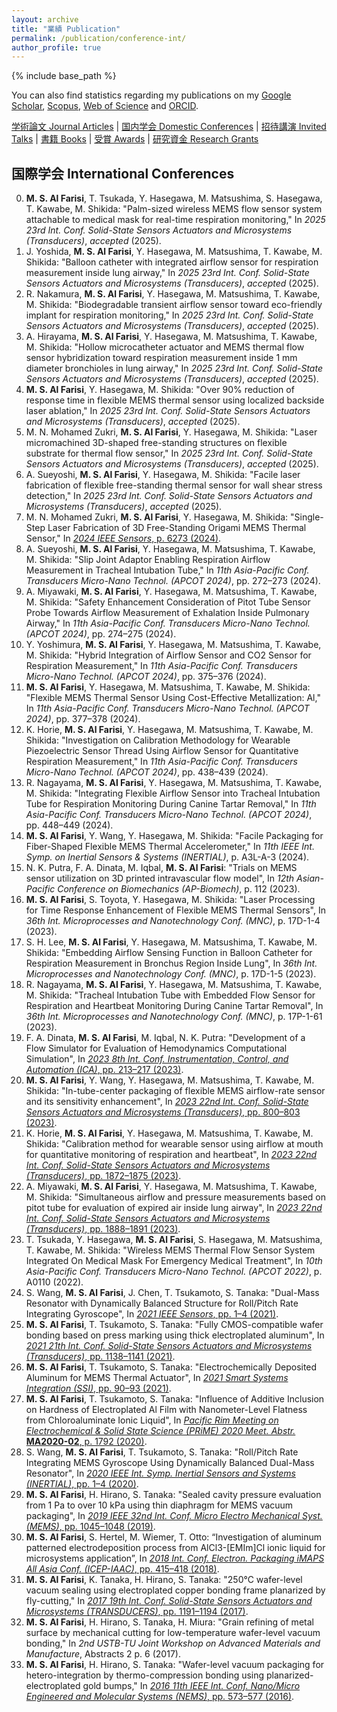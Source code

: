```yaml
---
layout: archive
title: "業績 Publication"
permalink: /publication/conference-int/
author_profile: true
---
```


{% include base_path %}


You can also find statistics regarding my publications on my [Google Scholar](https://scholar.google.co.jp/citations?user=30VZQ_sAAAAJ), [Scopus](https://www.scopus.com/authid/detail.uri?authorId=57192380817), [Web of Science](https://publons.com/researcher/AAY-5422-2020/) and [ORCID](https://orcid.org/0000-0003-4870-9337).

[学術論文 Journal Articles](/publication/) | [国内学会 Domestic Conferences](/publication/conference-dom/) | [招待講演 Invited Talks](publication/invited/) | [書籍 Books](/publication/book/) | [受賞 Awards](/publication/award/) | [研究資金 Research Grants](/publication/grant/)
## 国際学会 International Conferences

0. **M. S. Al Farisi**, T. Tsukada, Y. Hasegawa, M. Matsushima, S. Hasegawa, T. Kawabe, M. Shikida: "Palm-sized wireless MEMS flow sensor system attachable to medical mask for real-time respiration monitoring," In _2025 23rd Int. Conf. Solid-State Sensors Actuators and Microsystems (Transducers)_, _accepted_ (2025).
0. J. Yoshida, **M. S. Al Farisi**, Y. Hasegawa, M. Matsushima, T. Kawabe, M. Shikida: "Balloon catheter with integrated airflow sensor for respiration measurement inside lung airway," In _2025 23rd Int. Conf. Solid-State Sensors Actuators and Microsystems (Transducers)_, _accepted_ (2025).
0. R. Nakamura, **M. S. Al Farisi**, Y. Hasegawa, M. Matsushima, T. Kawabe, M. Shikida: "Biodegradable transient airflow sensor toward eco-friendly implant for respiration monitoring," In _2025 23rd Int. Conf. Solid-State Sensors Actuators and Microsystems (Transducers)_, _accepted_ (2025).
0. A. Hirayama, **M. S. Al Farisi**, Y. Hasegawa, M. Matsushima, T. Kawabe, M. Shikida: "Hollow microcatheter actuator and MEMS thermal flow sensor hybridization toward respiration measurement inside 1 mm diameter bronchioles in lung airway," In _2025 23rd Int. Conf. Solid-State Sensors Actuators and Microsystems (Transducers)_, _accepted_ (2025).
0. **M. S. Al Farisi**, Y. Hasegawa, M. Shikida: "Over 90% reduction of response time in flexible MEMS thermal sensor using localized backside laser ablation," In _2025 23rd Int. Conf. Solid-State Sensors Actuators and Microsystems (Transducers)_, _accepted_ (2025).
0. M. N. Mohamed Zukri, **M. S. Al Farisi**, Y. Hasegawa, M. Shikida: "Laser micromachined 3D-shaped free-standing structures on flexible substrate for thermal flow sensor," In _2025 23rd Int. Conf. Solid-State Sensors Actuators and Microsystems (Transducers)_, _accepted_ (2025).
0. A. Sueyoshi, **M. S. Al Farisi**, Y. Hasegawa, M. Shikida: "Facile laser fabrication of flexible free-standing thermal sensor for wall shear stress detection," In _2025 23rd Int. Conf. Solid-State Sensors Actuators and Microsystems (Transducers)_, _accepted_ (2025).
0. M. N. Mohamed Zukri, **M. S. Al Farisi**, Y. Hasegawa, M. Shikida:  "Single-Step Laser Fabrication of 3D Free-Standing Origami MEMS Thermal Sensor," In [_2024 IEEE Sensors_, p. 6273 (2024)](https://doi.org/10.1109/SENSORS60989.2024.10785084).
0. A. Sueyoshi, **M. S. Al Farisi**, Y. Hasegawa, M. Matsushima, T. Kawabe, M. Shikida: "Slip Joint Adaptor Enabling Respiration Airflow Measurement in Tracheal Intubation Tube," In _11th Asia-Pacific Conf. Transducers Micro-Nano Technol. (APCOT 2024)_, pp. 272–273 (2024).
0. A. Miyawaki, **M. S. Al Farisi**, Y. Hasegawa, M. Matsushima, T. Kawabe, M. Shikida: "Safety Enhancement Consideration of Pitot Tube Sensor Probe Towards Airflow Measurement of Exhalation Inside Pulmonary Airway," In _11th Asia-Pacific Conf. Transducers Micro-Nano Technol. (APCOT 2024)_, pp. 274–275 (2024).
0. Y. Yoshimura, **M. S. Al Farisi**, Y. Hasegawa, M. Matsushima, T. Kawabe, M. Shikida: "Hybrid Integration of Airflow Sensor and CO2 Sensor for Respiration Measurement," In _11th Asia-Pacific Conf. Transducers Micro-Nano Technol. (APCOT 2024)_, pp. 375–376 (2024).
0. **M. S. Al Farisi**, Y. Hasegawa, M. Matsushima, T. Kawabe, M. Shikida: "Flexible MEMS Thermal Sensor Using Cost-Effective Metallization: Al," In _11th Asia-Pacific Conf. Transducers Micro-Nano Technol. (APCOT 2024)_, pp. 377–378 (2024).
0. K. Horie, **M. S. Al Farisi**, Y. Hasegawa, M. Matsushima, T. Kawabe, M. Shikida: "Investigation on Calibration Methodology for Wearable Piezoelectric Sensor Thread Using Airflow Sensor for Quantitative Respiration Measurement," In _11th Asia-Pacific Conf. Transducers Micro-Nano Technol. (APCOT 2024)_, pp. 438–439 (2024).
0. R. Nagayama, **M. S. Al Farisi**, Y. Hasegawa, M. Matsushima, T. Kawabe, M. Shikida: "Integrating Flexible Airflow Sensor into Tracheal Intubation Tube for Respiration Monitoring During Canine Tartar Removal," In _11th Asia-Pacific Conf. Transducers Micro-Nano Technol. (APCOT 2024)_, pp. 448–449 (2024).
0. **M. S. Al Farisi**, Y. Wang, Y. Hasegawa, M. Shikida: "Facile Packaging for Fiber-Shaped Flexible MEMS Thermal Accelerometer," In _11th IEEE Int. Symp. on Inertial Sensors & Systems (INERTIAL)_, p. A3L-A-3 (2024).
0. N. K. Putra, F. A. Dinata, M. Iqbal, **M. S. Al Farisi**: "Trials on MEMS sensor utilization on 3D printed intravascular flow model", In _12th Asian-Pacific Conference on Biomechanics (AP-Biomech)_, p. 112 (2023).
0. **M. S. Al Farisi**, S. Toyota, Y. Hasegawa, M. Shikida: "Laser Processing for Time Response Enhancement of Flexible MEMS Thermal Sensors", In _36th Int. Microprocesses and Nanotechnology Conf. (MNC)_, p. 17D-1-4 (2023).
0. S. H. Lee, **M. S. Al Farisi**, Y. Hasegawa, M. Matsushima, T. Kawabe, M. Shikida: "Embedding Airflow Sensing Function in Balloon Catheter for Respiration Measurement in Bronchus Region Inside Lung", In _36th Int. Microprocesses and Nanotechnology Conf. (MNC)_, p. 17D-1-5 (2023).
0. R. Nagayama, **M. S. Al Farisi**, Y. Hasegawa, M. Matsushima, T. Kawabe, M. Shikida: "Tracheal Intubation Tube with Embedded Flow Sensor for Respiration and Heartbeat Monitoring During Canine Tartar Removal", In _36th Int. Microprocesses and Nanotechnology Conf. (MNC)_, p. 17P-1-61 (2023).
0. F. A. Dinata, **M. S. Al Farisi**, M. Iqbal, N. K. Putra: "Development of a Flow Simulator for Evaluation of Hemodynamics Computational Simulation", In [_2023 8th Int. Conf. Instrumentation, Control, and Automation (ICA)_, pp. 213–217 (2023)](https://doi.org/10.1109/ICA58538.2023.10273081).
0. **M. S. Al Farisi**, Y. Wang, Y. Hasegawa, M. Matsushima, T. Kawabe, M. Shikida: "In-tube-center packaging of flexible MEMS airflow-rate sensor and its sensitivity enhancement", In [_2023 22nd Int. Conf. Solid-State Sensors Actuators and Microsystems (Transducers)_, pp. 800–803 (2023)](https://ieeexplore.ieee.org/abstract/document/10517157).
0. K. Horie, **M. S. Al Farisi**, Y. Hasegawa, M. Matsushima, T. Kawabe, M. Shikida: "Calibration method for wearable sensor using airflow at mouth for quantitative monitoring of respiration and heartbeat", In [_2023 22nd Int. Conf. Solid-State Sensors Actuators and Microsystems (Transducers)_, pp. 1872–1875 (2023)](https://ieeexplore.ieee.org/abstract/document/10516777).
0. A. Miyawaki, **M. S. Al Farisi**, Y. Hasegawa, M. Matsushima, T. Kawabe, M. Shikida: "Simultaneous airflow and pressure measurements based on pitot tube for evaluation of expired air inside lung airway", In [_2023 22nd Int. Conf. Solid-State Sensors Actuators and Microsystems (Transducers)_, pp. 1888–1891 (2023)](https://ieeexplore.ieee.org/abstract/document/10516954).
0. T. Tsukada, Y. Hasegawa, **M. S. Al Farisi**, S. Hasegawa, M. Matsushima, T. Kawabe, M. Shikida: "Wireless MEMS Thermal Flow Sensor System Integrated On Medical Mask For Emergency Medical Treatment", In _10th Asia-Pacific Conf. Transducers Micro-Nano Technol. (APCOT 2022)_, p. A0110 (2022).
0. S. Wang, **M. S. Al Farisi**, J. Chen, T. Tsukamoto, S. Tanaka: "Dual-Mass Resonator with Dynamically Balanced Structure for Roll/Pitch Rate Integrating Gyroscope", In [_2021 IEEE Sensors_, pp. 1–4 (2021)](https://doi.org/10.1109/SENSORS47087.2021.9639685).
0. **M. S. Al Farisi**, T. Tsukamoto, S. Tanaka: "Fully CMOS-compatible wafer bonding based on press marking using thick electroplated aluminum", In [_2021 21th Int. Conf. Solid-State Sensors Actuators and Microsystems (Transducers)_, pp. 1138–1141 (2021)](https://doi.org/10.1109/Transducers50396.2021.9495544).
0. **M. S. Al Farisi**, T. Tsukamoto, S. Tanaka: "Electrochemically Deposited Aluminum for MEMS Thermal Actuator", In [_2021 Smart Systems Integration (SSI)_, pp. 90–93 (2021)](https://doi.org/10.1109/SSI52265.2021.9466952).
0. **M. S. Al Farisi**, T. Tsukamoto, S. Tanaka: "Influence of Additive Inclusion on Hardness of Electroplated Al Film with Nanometer-Level Flatness from Chloroaluminate Ionic Liquid", In [_Pacific Rim Meeting on Electrochemical & Solid State Science (PRiME) 2020 Meet. Abstr._ **MA2020-02**, p. 1792 (2020)](https://doi.org/10.1149/MA2020-02251792mtgabs).
0. S. Wang, **M. S. Al Farisi**, T. Tsukamoto, S. Tanaka: "Roll/Pitch Rate Integrating MEMS Gyroscope Using Dynamically Balanced Dual-Mass Resonator", In [_2020 IEEE Int. Symp. Inertial Sensors and Systems (INERTIAL)_, pp. 1–4 (2020)](https://doi.org/10.1109/INERTIAL48129.2020.9090078).
0. **M. S. Al Farisi**, H. Hirano, S. Tanaka: "Sealed cavity pressure evaluation from 1 Pa to over 10 kPa using thin diaphragm for MEMS vacuum packaging", In [_2019 IEEE 32nd Int. Conf. Micro Electro Mechanical Syst. (MEMS)_, pp. 1045–1048 (2019)](https://doi.org/10.1109/MEMSYS.2019.8870823).
0. **M. S. Al Farisi**, S. Hertel, M. Wiemer, T. Otto: “Investigation of aluminum patterned electrodeposition process from AlCl3-\[EMIm\]Cl ionic liquid for microsystems application”, In [_2018 Int. Conf. Electron. Packaging iMAPS All Asia Conf. (ICEP-IAAC)_, pp. 415–418 (2018)](https://doi.org/10.23919/ICEP.2018.8374336).
0. **M. S. Al Farisi**, K. Tanaka, H. Hirano, S. Tanaka: "250°C wafer-level vacuum sealing using electroplated copper bonding frame planarized by fly-cutting," In [_2017 19th Int. Conf. Solid-State Sensors Actuators and Microsystems (TRANSDUCERS)_, pp. 1191–1194 (2017)](https://doi.org/10.1109/TRANSDUCERS.2017.7994267).
0. **M. S. Al Farisi**, H. Hirano, S. Tanaka, H. Miura: "Grain refining of metal surface by mechanical cutting for low-temperature wafer-level vacuum bonding," In _2nd USTB-TU Joint Workshop on Advanced Materials and Manufacture_, Abstracts 2 p. 6 (2017).
0. **M. S. Al Farisi**, H. Hirano, S. Tanaka: "Wafer-level vacuum packaging for hetero-integration by thermo-compression bonding using planarized-electroplated gold bumps," In [_2016 11th IEEE Int. Conf. Nano/Micro Engineered and Molecular Systems (NEMS)_, pp. 573–577 (2016)](https://doi.org/10.1109/NEMS.2016.7758317).
